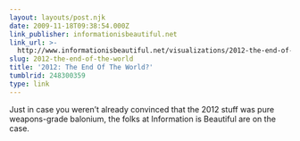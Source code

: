 ```yaml
---
layout: layouts/post.njk
date: 2009-11-18T09:38:54.000Z
link_publisher: informationisbeautiful.net
link_url: >-
  http://www.informationisbeautiful.net/visualizations/2012-the-end-of-the-world/
slug: 2012-the-end-of-the-world
title: '2012: The End Of The World?'
tumblrid: 248300359
type: link
---
```

<p>Just in case you weren&rsquo;t already convinced that the 2012 stuff was pure weapons-grade balonium, the folks at Information is Beautiful are on the case.</p>

